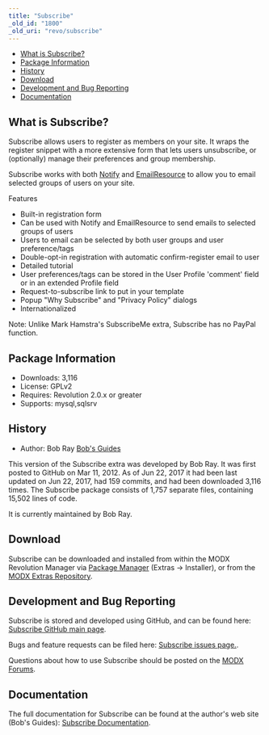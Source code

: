 ```yaml
---
title: "Subscribe"
_old_id: "1800"
_old_uri: "revo/subscribe"
---
```


- [What is Subscribe?](#Subscribe-WhatisSubscribe)
- [Package Information](#Subscribe-Information)
- [History](#Subscribe-History)
- [Download](#Subscribe-Download)
- [Development and Bug Reporting](#Subscribe-DevelopmentandBugReporting)
- [Documentation](#Subscribe-Documentation)
 
What is Subscribe?
------------------

Subscribe allows users to register as members on your site. It wraps the register snippet with a more extensive form that lets users unsubscribe, or (optionally) manage their preferences and group membership.

Subscribe works with both [Notify](https://bobsguides.com/notify-tutorial.html) and [EmailResource](https://bobsguides.com/emailresource-plugin-tutorial.html) to allow you to email selected groups of users on your site.

Features

- Built-in registration form
- Can be used with Notify and EmailResource to send emails to selected groups of users
- Users to email can be selected by both user groups and user preference/tags
- Double-opt-in registration with automatic confirm-register email to user
- Detailed tutorial
- User preferences/tags can be stored in the User Profile 'comment' field or in an extended Profile field
- Request-to-subscribe link to put in your template
- Popup "Why Subscribe" and "Privacy Policy" dialogs
- Internationalized

 Note: Unlike Mark Hamstra's SubscribeMe extra, Subscribe has no PayPal function.

Package Information
-------------------

- Downloads: 3,116
- License: GPLv2
- Requires: Revolution 2.0.x or greater
- Supports: mysql,sqlsrv

History
-------

- Author: Bob Ray [Bob's Guides](https://bobsguides.com)

 This version of the Subscribe extra was developed by Bob Ray. It was first posted to GitHub on Mar 11, 2012. As of Jun 22, 2017 it had been last updated on Jun 22, 2017, had 159 commits, and had been downloaded 3,116 times. The Subscribe package consists of 1,757 separate files, containing 15,502 lines of code.

It is currently maintained by Bob Ray.

Download
--------

 Subscribe can be downloaded and installed from within the MODX Revolution Manager via [Package Manager](/revolution/2.x/developing-in-modx/advanced-development/package-management "Package Manager") (Extras -> Installer), or from the [MODX Extras Repository](https://modx.com/extras/package/usersubscriptionsignupsystem).

Development and Bug Reporting 
------------------------------

 Subscribe is stored and developed using GitHub, and can be found here: [Subscribe GitHub main page](https://github.com/BobRay/Subscribe).

 Bugs and feature requests can be filed here: [Subscribe issues page.](https://github.com/BobRay/Subscribe/issues).

Questions about how to use Subscribe should be posted on the [MODX Forums](https://forums.modx.com).

Documentation
-------------

 The full documentation for Subscribe can be found at the author's web site (Bob's Guides): [Subscribe Documentation](https://bobsguides.com/subscribe-tutorial.html).

 